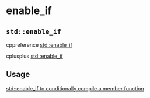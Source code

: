 # enable_if



## `std::enable_if`

cppreference [std::enable_if](https://en.cppreference.com/w/cpp/types/enable_if)

cplusplus [std::enable_if](http://www.cplusplus.com/reference/type_traits/enable_if/)





## Usage

[std::enable_if to conditionally compile a member function](https://stackoverflow.com/questions/6972368/stdenable-if-to-conditionally-compile-a-member-function)

